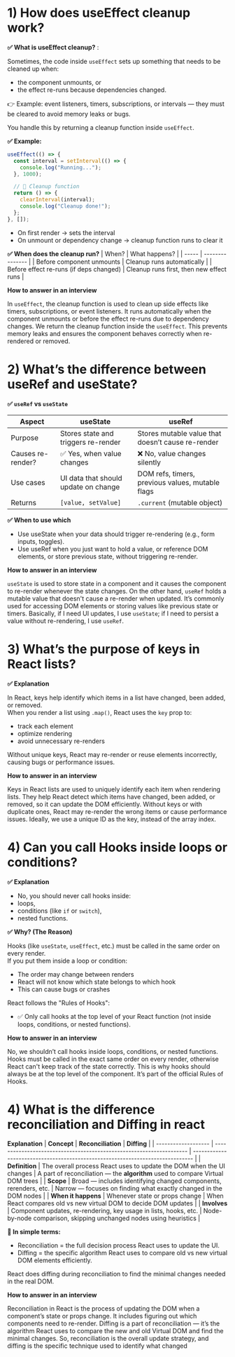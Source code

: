 # 1) How does useEffect cleanup work?

**✅ What is useEffect cleanup?** :

Sometimes, the code inside `useEffect` sets up something that needs to be cleaned up when:

- the component unmounts, or
- the effect re-runs because dependencies changed.

👉 Example: event listeners, timers, subscriptions, or intervals — they must be cleared to avoid memory leaks or bugs.

You handle this by returning a cleanup function inside `useEffect`.

**✅ Example:**

```jsx
useEffect(() => {
  const interval = setInterval(() => {
    console.log("Running...");
  }, 1000);

  // 🔴 Cleanup function
  return () => {
    clearInterval(interval);
    console.log("Cleanup done!");
  };
}, []);
```

- On first render → sets the interval
- On unmount or dependency change → cleanup function runs to clear it

**✅ When does the cleanup run?**
| When? | What happens? |
| ----- | --------------- |
| Before component unmounts | Cleanup runs automatically |
| Before effect re-runs (if deps changed) | Cleanup runs first, then new effect runs |

**How to answer in an interview**

In `useEffect`, the cleanup function is used to clean up side effects like timers, subscriptions, or event listeners. It runs automatically when the component unmounts or before the effect re-runs due to dependency changes. We return the cleanup function inside the `useEffect`. This prevents memory leaks and ensures the component behaves correctly when re-rendered or removed.

# 2) What’s the difference between useRef and useState?

**✅ `useRef` vs `useState`**

| Aspect            | useState                             | useRef                                            |
| ----------------- | ------------------------------------ | ------------------------------------------------- |
| Purpose           | Stores state and triggers re-render  | Stores mutable value that doesn’t cause re-render |
| Causes re-render? | ✅ Yes, when value changes           | ❌ No, value changes silently                     |
| Use cases         | UI data that should update on change | DOM refs, timers, previous values, mutable flags  |
| Returns           | `[value, setValue]`                  | `.current` (mutable object)                       |

**✅ When to use which**

- Use useState when your data should trigger re-rendering (e.g., form inputs, toggles).
- Use useRef when you just want to hold a value, or reference DOM elements, or store previous state, without triggering re-render.

**How to answer in an interview**

`useState` is used to store state in a component and it causes the component to re-render whenever the state changes. On the other hand, `useRef` holds a mutable value that doesn't cause a re-render when updated. It’s commonly used for accessing DOM elements or storing values like previous state or timers. Basically, if I need UI updates, I use `useState`; if I need to persist a value without re-rendering, I use `useRef`.

# 3) What’s the purpose of keys in React lists?

**✅ Explanation**

In React, keys help identify which items in a list have changed, been added, or removed.\
When you render a list using `.map()`, React uses the `key` prop to:

- track each element
- optimize rendering
- avoid unnecessary re-renders

Without unique keys, React may re-render or reuse elements incorrectly, causing bugs or performance issues.

**How to answer in an interview**

Keys in React lists are used to uniquely identify each item when rendering lists. They help React detect which items have changed, been added, or removed, so it can update the DOM efficiently. Without keys or with duplicate ones, React may re-render the wrong items or cause performance issues. Ideally, we use a unique ID as the key, instead of the array index.

# 4) Can you call Hooks inside loops or conditions?

**✅ Explanation**

- No, you should never call hooks inside:
- loops,
- conditions (like `if` or `switch`),
- nested functions.

**✅ Why? (The Reason)**

Hooks (like `useState`, `useEffect`, etc.) must be called in the same order on every render.\
If you put them inside a loop or condition:

- The order may change between renders
- React will not know which state belongs to which hook
- This can cause bugs or crashes

React follows the "Rules of Hooks":

- ✅ Only call hooks at the top level of your React function (not inside loops, conditions, or nested functions).

**How to answer in an interview**

No, we shouldn’t call hooks inside loops, conditions, or nested functions. Hooks must be called in the exact same order on every render, otherwise React can't keep track of the state correctly. This is why hooks should always be at the top level of the component. It’s part of the official Rules of Hooks.

# 4) What is the difference reconciliation and Diffing in react

**Explanation**
| **Concept** | **Reconciliation** | **Diffing** |
| ------------------- | -------------------------------------------------------------------- | ------------------------------------------------------------------------------ |
| **Definition** | The overall process React uses to update the DOM when the UI changes | A part of reconciliation — the **algorithm** used to compare Virtual DOM trees |
| **Scope** | Broad — includes identifying changed components, rerenders, etc. | Narrow — focuses on finding what exactly changed in the DOM nodes |
| **When it happens** | Whenever state or props change | When React compares old vs new virtual DOM to decide DOM updates |
| **Involves** | Component updates, re-rendering, key usage in lists, hooks, etc. | Node-by-node comparison, skipping unchanged nodes using heuristics |

**🧠 In simple terms:**

- Reconciliation = the full decision process React uses to update the UI.
- Diffing = the specific algorithm React uses to compare old vs new virtual DOM elements efficiently.

React does diffing during reconciliation to find the minimal changes needed in the real DOM.

**How to answer in an interview**

Reconciliation in React is the process of updating the DOM when a component’s state or props change. It includes figuring out which components need to re-render. Diffing is a part of reconciliation — it’s the algorithm React uses to compare the new and old Virtual DOM and find the minimal changes. So, reconciliation is the overall update strategy, and diffing is the specific technique used to identify what changed
